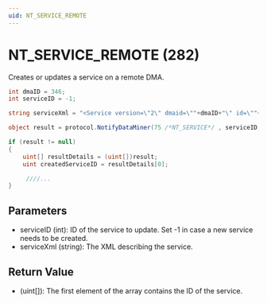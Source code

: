```yaml
---
uid: NT_SERVICE_REMOTE
---
```


# NT_SERVICE_REMOTE (282)

Creates or updates a service on a remote DMA.

```csharp
int dmaID = 346;
int serviceID = -1;

string serviceXml = "<Service version=\"2\" dmaid=\""+dmaID+"\" id=\""+serviceID+"\" name=\"test remote service\" description=\"\" vdxfile=\"\" ignoreTimeouts=\"false\" isTemplate=\"false\" generatedFromTemplate=\"\" type=\"\" timestamp=\"635723913806993291\"><Element idx=\"0\" dmaid=\"1\" eid=\"21\" alias=\"\" group=\"-1\" notUsedCapped=\"\" includedCapped=\"\" service=\"false\" serviceElement=\"False\" includeTrigger=\"\" excludeTrigger=\"\" notUsedTrigger=\"\" state=\"\" description=\"\" templateOptions=\"\"></Element><Element idx=\"1\" dmaid=\"2\" eid=\"3\" alias=\"\" group=\"-1\" notUsedCapped=\"\" includedCapped=\"\" service=\"false\" serviceElement=\"False\" includeTrigger=\"\" excludeTrigger=\"\" notUsedTrigger=\"\" state=\"\" description=\"\" templateOptions=\"\"></Element><Triggers></Triggers></Service>";

object result = protocol.NotifyDataMiner(75 /*NT_SERVICE*/ , serviceID, serviceXml);

if (result != null)
{
    uint[] resultDetails = (uint[])result;
    uint createdServiceID = resultDetails[0];

     ////...
}
```

## Parameters

- serviceID (int): ID of the service to update. Set -1 in case a new service needs to be created.
- serviceXml (string): The XML describing the service.

## Return Value

- (uint[]): The first element of the array contains the ID of the service.<!-- RN 10304 -->

